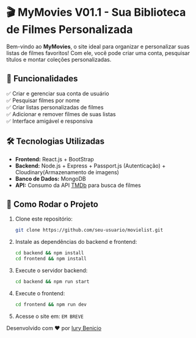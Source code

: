 # 🎬 MyMovies V01.1 - Sua Biblioteca de Filmes Personalizada

Bem-vindo ao **MyMovies**, o site ideal para organizar e personalizar suas listas de filmes favoritos! Com ele, você pode criar uma conta, pesquisar títulos e montar coleções personalizadas.

## 🚀 Funcionalidades

✅ Criar e gerenciar sua conta de usuário  
✅ Pesquisar filmes por nome  
✅ Criar listas personalizadas de filmes  
✅ Adicionar e remover filmes de suas listas  
✅ Interface amigável e responsiva  

## 🛠️ Tecnologias Utilizadas

- **Frontend:** React.js + BootStrap  
- **Backend:** Node.js + Express + Passport.js (Autenticação) + Cloudinary(Armazenamento de imagens) 
- **Banco de Dados:** MongoDB  
- **API:** Consumo da API [TMDb](https://www.themoviedb.org/) para busca de filmes  

## 🔧 Como Rodar o Projeto

1. Clone este repositório:
   ```sh
   git clone https://github.com/seu-usuario/movielist.git
   ```
2. Instale as dependências do backend e frontend:
   ```sh
   cd backend && npm install
   cd frontend && npm install
   ```
4. Execute o servidor backend:
   ```sh
   cd backend && npm run start
   ```
5. Execute o frontend:
   ```sh
   cd frontend && npm run dev
   ```
6. Acesse o site em: `EM BREVE`


Desenvolvido com ❤️ por [Iury Benicio](https://github.com/IuryBenicio)

